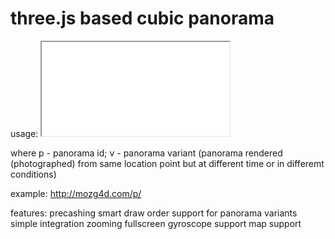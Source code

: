 # three.js based cubic panorama

usage: <iframe src="p.htm?p=2&v=3"></iframe>

where p - panorama id; v - panorama variant (panorama rendered (photographed) from same location point but at different time or in differemt conditions)

example: http://mozg4d.com/p/

features:
precashing
smart draw order
support for panorama variants
simple integration
zooming
fullscreen
gyroscope support
map support
